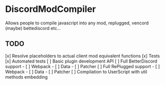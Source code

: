 # DiscordModCompiler
Allows people to compile javascript into any mod, replugged, vencord (maybe) bettediscord etc...
## TODO
[x] Resolve placeholders to actual client mod equivalent functions
[x] Tests
[x] Automated tests
[ ] Basic plugin development API
[ ] Full BetterDiscord support
    - [ ] Webpack
    - [ ] Data
    - [ ] Patcher
[ ] Full RePlugged support
    - [ ] Webpack
    - [ ] Data
    - [ ] Patcher
[ ] Compilation to UserScript with util methods embedding
